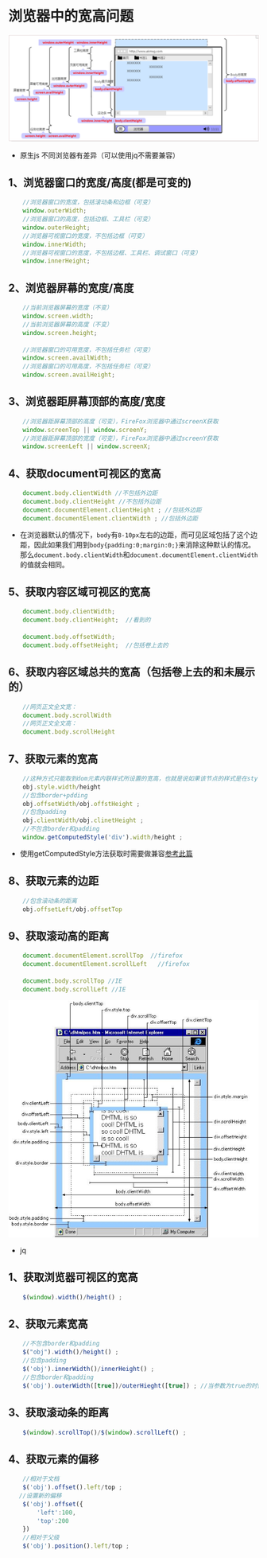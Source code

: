 # 浏览器中的宽高问题

![height](../../.vitepress/public/img/height/height.png)

* 原生js 不同浏览器有差异（可以使用jq不需要兼容）

## 1、浏览器窗口的宽度/高度(都是可变的)

```js
    //浏览器窗口的宽度，包括滚动条和边框（可变）
    window.outerWidth;
    //浏览器窗口的高度，包括边框、工具栏（可变）
    window.outerHeight;
    //浏览器可视窗口的宽度，不包括边框（可变）
    window.innerWidth;
    //浏览器可视窗口的宽度，不包括边框、工具栏、调试窗口（可变）
    window.innerHeight;
```

## 2、浏览器屏幕的宽度/高度

```js
    //当前浏览器屏幕的宽度（不变）
    window.screen.width;
    //当前浏览器屏幕的高度（不变）
    window.screen.height;

    //浏览器窗口的可用宽度，不包括任务栏（可变）
    window.screen.availWidth;
    //浏览器窗口的可用高度，不包括任务栏（可变）
    window.screen.availHeight;
```

## 3、浏览器距屏幕顶部的高度/宽度

```js
    //浏览器距屏幕顶部的高度（可变），FireFox浏览器中通过screenX获取
    window.screenTop || window.screenY;
    //浏览器距屏幕顶部的宽度（可变），FireFox浏览器中通过screenY获取
    window.screenLeft || window.screenX;
```

## 4、获取document可视区的宽高

```js
    document.body.clientWidth //不包括外边距
    document.body.clientHeight //不包括外边距
    document.documentElement.clientHeight ; //包括外边距
    document.documentElement.clientWidth ; //包括外边距
```

* 在浏览器默认的情况下，`body`有`8-10px`左右的边距，而可见区域包括了这个边距，因此如果我们用到`body{padding:0;margin:0;}`来消除这种默认的情况。那么`document.body.clientWidth`和`document.documentElement.clientWidth`的值就会相同。

## 5、获取内容区域可视区的宽高

```js
    document.body.clientWidth;
    document.body.clientHeight;  //看到的

    document.body.offsetWidth;
    document.body.offsetHeight;  //包括卷上去的
```

## 6、获取内容区域总共的宽高（包括卷上去的和未展示的）

```js
    //网页正文全文宽：
    document.body.scrollWidth
    //网页正文全文高：
    document.body.scrollHeight
```

## 7、获取元素的宽高

```js
    //这种方式只能取到dom元素内联样式所设置的宽高，也就是说如果该节点的样式是在style标签中或外联的CSS文件中设置的话，通过这种方法是获取不到dom的宽高的。
    obj.style.width/height
    //包含border+pdding
    obj.offsetWidth/obj.offstHeight ;
    //包含padding
    obj.clientWidth/obj.clinetHeight ;
    //不包含border和padding  
    window.getComputedStyle('div').width/height ;
```

* 使用getComputedStyle方法获取时需要做兼容[参考此篇](../Compatible/getCss)

## 8、获取元素的边距

```js
    //包含滚动条的距离
    obj.offsetLeft/obj.offsetTop
```

## 9、获取滚动高的距离

```js
    document.documentElement.scrollTop  //firefox
    document.documentElement.scrollLeft   //firefox

    document.body.scrollTop //IE
    document.body.scrollLeft //IE
```

![height](../../.vitepress/public/img/height/div.png)

* jq

## 1、获取浏览器可视区的宽高

```js
    $(window).width()/height() ;
```

## 2、获取元素宽高

```js
    //不包含border和padding
    $("obj").width()/height() ; 
    //包含padding
    $('obj').innerWidth()/innerHeight() ; 
    //包含border和padding
    $('obj').outerWidth([true])/outerHieght([true]) ; //当参数为true的时候 包含margin
```

## 3、获取滚动条的距离

```js
    $(window).scrollTop()/$(window).scrollLeft() ;
```

## 4、获取元素的偏移

```js
    //相对于文档
    $('obj').offset().left/top ;
   //设置新的偏移
    $('obj').offset({
        'left':100,
        'top':200
    })
    //相对于父级
    $('obj').position().left/top ;
```

<comments />